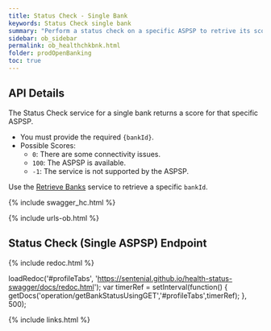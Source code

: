```yaml
---
title: Status Check - Single Bank
keywords: Status Check single bank
summary: "Perform a status check on a specific ASPSP to retrive its score"
sidebar: ob_sidebar
permalink: ob_healthchkbnk.html
folder: prodOpenBanking
toc: true
---
```


## API Details 

The Status Check service for a single bank returns a score for that specific ASPSP. 

* You must provide the required `{bankId}`.
* Possible Scores: 
  * `0`: There are some connectivity issues. 
  * `100`: The ASPSP is available. 
  * `-1`: The service is not supported by the ASPSP. 

Use the [Retrieve Banks](ob_getbank.html) service to retrieve a specific `bankId`.

{% include swagger_hc.html %}

{% include urls-ob.html %}

## Status Check (Single ASPSP) Endpoint


<ul id="profileTabs" class="nav nav-tabs">
    
   
</ul>
   
{% include redoc.html %}
   
loadRedoc('#profileTabs', 'https://sentenial.github.io/health-status-swagger/docs/redoc.html');
var timerRef = setInterval(function() { getDocs('operation/getBankStatusUsingGET','#profileTabs',timerRef); }, 500);


</script>


<div id="mydiv"></div>


</div>



</div>


{% include links.html %}
